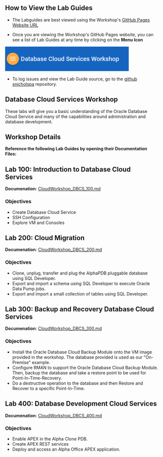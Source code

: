 ## How to View the Lab Guides

- The Labguides are best viewed using the Workshop's [GitHub Pages Website URL](https://pcdavies.github.io/DatbaseCloudService/dbcs/) 

- Once you are viewing the Workshop's GitHub Pages website, you can see a list of Lab Guides at any time by clicking on the **Menu Icon**

![](images/WorkshopMenu.png)  

- To log issues and view the Lab Guide source, go to the [github snicholspa](https://github.com/snicholspa/Oracle-SolEng-Workshops/tree/master/dbcs) repository.

## Database Cloud Services Workshop

These labs will give you a basic understanding of the Oracle Database Cloud Service and many of the capabilities around administration and database development.

## Workshop Details

**Reference the following Lab Guides by opening their Documentation Files:**

## Lab 100: Introduction to Database Cloud Services

**Documenation**: [CloudWorkshop\_DBCS\_100.md](CloudWorkshop\_DBCS\_100.md)

### Objectives

-   Create Database Cloud Service
-   SSH Configuration
-   Explore VM and Consoles

## Lab 200: Cloud Migration

**Documenation**: [CloudWorkshop\_DBCS\_200.md](CloudWorkshop\_DBCS\_200.md)

### Objectives

-   Clone, unplug, transfer and plug the AlphaPDB pluggable database using SQL Developer.
-   Export and import a schema using SQL Developer to execute Oracle Data Pump jobs.
-   Export and import a small collection of tables using SQL Developer.

## Lab 300: Backup and Recovery Database Cloud Services

**Documenation**: [CloudWorkshop\_DBCS\_300.md](CloudWorkshop\_DBCS\_300.md)

### Objectives

-   Install the Oracle Database Cloud Backup Module onto the VM image provided in the workshop. The database provided is used as our "On-Premise" example.
-   Configure RMAN to support the Oracle Database Cloud Backup Module. Then, backup the database and take a restore point to be used for  Point-In-Time-Recovery.
-   Do a destructive operation to the database and then Restore and Recover to a specific Point-In-Time.

## Lab 400:  Database Development Cloud Services

**Documenation**: [CloudWorkshop\_DBCS\_400.md](CloudWorkshop\_DBCS\_400.md)

### Objectives

-   Enable APEX in the Alpha Clone PDB.
-   Create APEX REST services
-   Deploy and access an Alpha Office APEX application.
